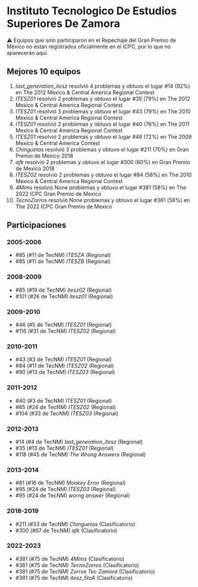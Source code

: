 # Instituto Tecnologico De Estudios Superiores De Zamora

:warning: Equipos que solo participaron en el Repechaje del Gran Premio de México no están registrados oficialmente en el ICPC, por lo que no aparecerán aquí.

## Mejores 10 equipos

1. _last_generation_itesz_ resolvió 4 problemas y obtuvo el lugar #14 (92%) en The 2012 Mexico & Central America Regional Contest
1. _ITESZ01_ resolvió 2 problemas y obtuvo el lugar #35 (79%) en The 2012 Mexico & Central America Regional Contest
1. _ITESZ01_ resolvió 3 problemas y obtuvo el lugar #43 (79%) en The 2010 Mexico & Central America Regional Contest
1. _ITESZ01_ resolvió 2 problemas y obtuvo el lugar #40 (76%) en The 2011 Mexico & Central America Regional Contest
1. _ITESZ01_ resolvió 2 problemas y obtuvo el lugar #46 (72%) en The 2009 Mexico & Central America Contest
1. _Chinguetas_ resolvió 3 problemas y obtuvo el lugar #211 (70%) en Gran Premio de Mexico 2018
1. _afk_ resolvió 2 problemas y obtuvo el lugar #300 (60%) en Gran Premio de Mexico 2018
1. _ITESZ02_ resolvió 2 problemas y obtuvo el lugar #84 (58%) en The 2010 Mexico & Central America Regional Contest
1. _4Mims_ resolvió None problemas y obtuvo el lugar #381 (58%) en The 2022 ICPC Gran Premio de Mexico
1. _TecnoZorros_ resolvió None problemas y obtuvo el lugar #381 (58%) en The 2022 ICPC Gran Premio de Mexico

## Participaciones

### 2005-2006

- #85 (#11 de TecNM) _ITESZA_ (Regional)
- #85 (#11 de TecNM) _ITESZB_ (Regional)

### 2008-2009

- #85 (#19 de TecNM) _itesz02_ (Regional)
- #101 (#26 de TecNM) _itesz01_ (Regional)

### 2009-2010

- #46 (#5 de TecNM) _ITESZ01_ (Regional)
- #116 (#31 de TecNM) _ITESZ02_ (Regional)

### 2010-2011

- #43 (#3 de TecNM) _ITESZ01_ (Regional)
- #84 (#11 de TecNM) _ITESZ02_ (Regional)
- #90 (#13 de TecNM) _ITESZ03_ (Regional)

### 2011-2012

- #40 (#3 de TecNM) _ITESZ01_ (Regional)
- #85 (#24 de TecNM) _ITESZ02_ (Regional)
- #104 (#33 de TecNM) _ITESZ03_ (Regional)

### 2012-2013

- #14 (#4 de TecNM) _last_generation_itesz_ (Regional)
- #35 (#13 de TecNM) _ITESZ01_ (Regional)
- #118 (#45 de TecNM) _The Wrong Answers_ (Regional)

### 2013-2014

- #81 (#16 de TecNM) _Monkey Error_ (Regional)
- #95 (#24 de TecNM) _ITESZ03_ (Regional)
- #95 (#24 de TecNM) _worng answer_ (Regional)

### 2018-2019

- #211 (#33 de TecNM) _Chinguetas_ (Clasificatorio)
- #300 (#67 de TecNM) _afk_ (Clasificatorio)

### 2022-2023

- #381 (#75 de TecNM) _4Mims_ (Clasificatorio)
- #381 (#75 de TecNM) _TecnoZorros_ (Clasificatorio)
- #381 (#75 de TecNM) _Zorros Tec Zamora_ (Clasificatorio)
- #381 (#75 de TecNM) _itesz_5toA_ (Clasificatorio)




